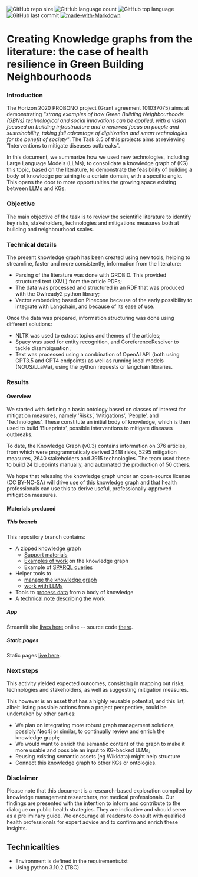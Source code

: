 ![GitHub repo size](https://img.shields.io/github/repo-size/mm80843/T3.5?style=plastic)
![GitHub language count](https://img.shields.io/github/languages/count/mm80843/T3.5?style=plastic)
![GitHub top language](https://img.shields.io/github/languages/top/mm80843/T3.5?style=plastic)
![GitHub last commit](https://img.shields.io/github/last-commit/mm80843/T3.5?color=red&style=plastic)
[![made-with-Markdown](https://img.shields.io/badge/Made%20with-Markdown-1f425f.svg)](http://commonmark.org)




# Creating Knowledge graphs from the literature: the case of health resilience in Green Building Neighbourhoods

### Introduction

The Horizon 2020 PROBONO project (Grant agreement 101037075) aims at demonstrating 
_"strong examples of how Green Building Neighbourhoods (GBNs) technological and social innovations can be applied, with a vision focused on building infrastructure and a renewed focus on people and sustainability, taking full advantage of digitization and smart technologies for the benefit of society"_. 
The Task 3.5 of this projects aims at reviewing ”Interventions to mitigate diseases outbreaks”.

In this document, we summarize how we used new technologies, including Large Language Models (LLMs), to consolidate a knowledge graph of (KG) this topic, based on the literature, to demonstrate the feasibility of building a body of knowledge pertaining to a certain domain, with a specific angle.
This opens the door to more opportunities the growing space existing between LLMs and KGs.

### Objective

The main objective of the task is to review the scientific literature to identify key risks, stakeholders, technologies and mitigations measures both at building and neighbourhood scales.

### Technical details

The present knowledge graph has been created using new tools, helping to streamline, faster and more consistently, information from the literature:
* Parsing of the literature was done with GROBID. This provided structured text (XML) from the article PDFs;
* The data was processed and structured in an RDF that was produced with the Owlready2 python library;
* Vector embedding based on Pinecone because of the early possibility to integrate with Langchain, and because of its ease of use.

Once the data was prepared, information structuring was done using different solutions:
* NLTK was used to extract topics and themes of the articles;
* Spacy was used for entity recognition, and CoreferenceResolver to tackle disambiguation ;
* Text was processed using a combination of OpenAI API (both using GPT3.5 and GPT4 endpoints) as well as running local models (NOUS/LLaMa), using the python requests or langchain libraries.


### Results

#### Overview 

We started with defining a basic ontology based on classes of interest for mitigation measures, namely ’Risks’, ’Mitigations’, ’People’, and ’Technologies’. These constitute an initial body of knowledge, which is then used to build ’Blueprints’, possible interventions to mitigate diseases outbreaks.

To date, the Knowledge Graph (v0.3) contains information on 376 articles, from which were programmaticaly derived 3418 risks, 5295 mitigation measures, 2640 stakeholders and 3915 technologies. 
The team used these to build 24 blueprints manually, and automated the production of 50 others.

We hope that releasing the knowledge graph under an open-source license (CC BY-NC-SA) will drive use of this knowledge graph and that health professionals can use this to derive useful, professionally-approved mitigation measures.

#### Materials produced

##### This branch

This repository branch contains:
* A [zipped knowledge graph](rdf/pbn_t3_5.zip)
  * [Support materials](rdf/support/)
  * [Examples of work](rdf/work/currentWIP/02.Add_RisksAssessments.ipynb) on the knowledge graph
  * Example of [SPARQL queries](rdf/work/currentWIP/04.Add_Classification_Step2.ipynb)
* Helper tools to
  * [manage the knowledge graph](utils/rdfutils.py)
  * [work with LLMs](utils/llm.py)
* Tools to [process data](bok/data/) from a body of knowledge
* A [technical note](documentation/article/T3_5.pdf) describing the work

##### App

Streamlit site [lives here](pbn-t3-5.streamlit.app) online -- source code [there](https://github.com/mm80843/T3.5/tree/app).

##### Static pages

Static pages [live here](https://github.com/mm80843/T3.5/tree/main/docs).


### Next steps

This activity yielded expected outcomes, consisting in mapping out risks, technologies and stakeholders, as well as suggesting mitigation measures.

This however is an asset that has a highly reusable potential, and this list, albeit listing possible actions from a project perspective, could be undertaken by other parties:

* We plan on integrating more robust graph management solutions, possibly Neo4j or similar, to continually review and enrich the knowledge graph;
* We would want to enrich the semantic content of the graph to make it more usable and possible an input to KG-backed LLMs;
* Reusing existing semantic assets (eg Wikidata) might help structure
* Connect this knowledge graph to other KGs or ontologies.


### Disclaimer

Please note that this document is a research-based exploration compiled by knowledge management researchers, not medical professionals. 
Our findings are presented with the intention to inform and contribute to the dialogue on public health strategies. 
They are indicative and should serve as a preliminary guide. 
We encourage all readers to consult with qualified health professionals for expert advice and to confirm and enrich these insights.


## Technicalities

* Environment is defined in the requirements.txt
* Using python 3.10.2 (TBC)